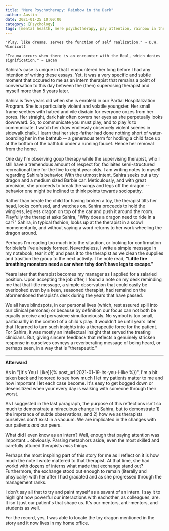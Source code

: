```yaml
---
title: "Mere Psychotherapy: Rainbow in the Dark"
author: Austin
date: 2021-01-25 10:00:00
category: [Psychology]
tags: [mental health, mere psychotherapy, pay attention, rainbow in the dark]
---
```


```"Play, like dreams, serves the function of self realization." ~ D.W. Winnicott```

```"Trauma occurs when there is an encounter with the Real, which denies signification." ~ Lacan```

Sahira's case is unique in that I encountered her long before I had any intention of writing these essays.  Yet, it was a very specific and subtle moment that occured to me as an intern therapist that remains a point of conversation to this day between the (then) supervising therapist and myself more than 5 years later.

Sahira is five years old when she is enroleld in our Partial Hospitalization Program.  She is a particularly violent and volatile youngster.  Her small frame seethes with hatred and vile disdain for everyone oozes from her pores.  Her straight, dark hair often covers her eyes as she perpetually looks downward.  So, to communicate you must play, and to play *is* to communicate.  I watch her draw endlessly obsencely violent scenes in sidewalk chalk.  I learn that her step-father had done nothing short of water-boarding her in the bathtub -- a generaous term for hodling a child face up at the bottom of the bathtub under a running faucet.  Hence her removal from the home.

One day I'm observing goup therapy while the supervising therapist, who I still have a tremendous amount of respect for, facilaites semi-structured recreational time for the five to eight year olds.  I am writing notes to myself regarding Sahira's behavior.  With the utmost intent, Sahira seeks out a toy dragon and a medium sized Barbie car.  Meticulously, and with great precision, she proceeds to break the wings and legs off the dragon -- behavior one might be inclined to think points towards sociopathy.

Rather than berate the child for having broken a toy, the therapist tilts her head, looks confused, and watches on.  Sahira proceeds to hold the wingless, legless dragon on top of the car and push it around the room.  Playfully the therapist asks Sahira, "Why does a dragon need to ride in a car?"  Sahira, in typical fashion, looks up at the therapist in a scowl momenentarily, and without saying a word returns to her work wheeling the dragon around.

Perhaps I'm reading too much into the sitaution, or looking for confirmation for bleiefs I've already formed.  Nevertheless, I write a simple message in my notebook, tear it off, and pass it to the therapist as we clean the supplies and trasition the group to the next activity.  The note read, **"Little fire breathing monsters need a car when tehy don't have legs to escape."**

Years later that therapist becomes my manager as I applied for a salaried position.  Upon accepting the job offer, I found a note on my desk reminding me that that little message, a simple observation that could easily be overlooked even by a keen, seasoned therapist, had remaind on the aformentioned therapist's desk during the years that have passed.

We all have blindspots, in our personal lives (which, rest assured spill into our clinical personas) or because by definition our focus can not both be equally precise and pervasieve simultaneiously.  No symbol is too small, particuarlly in the context of a child's play.  It wouldn't be until years later that I learned to turn such insights into a therapeutic force for the patient.  For Sahira, it was mostly an intellectual insight that served the treating clinicians.  But, giving sincere feedback that reflects a genuinely stricken response in ourselves covneys a reverberating message of being heard, or perhaps seen, in a way that is "therapeutic."

---

**Afterward**

As in "[It's You I Like]({% post_url 2021-01-19-its-you-i-like %})", I'm a bit taken back and honored to see how much I let my patients matter to me and how important I let each case become.  It's easy to get bogged down or desensitized when your every day is walking with someone through their worst.

As I suggested in the last paragraph, the purpose of this reflections isn't so much to demonstrate a miraculous change in Sahira, but to demonstrate 1) the imprtance of subtle observations, and 2) how we as therapists ourselves don't exist in a vacuum.  We are implicated in the changes with our patients *and* our peers.

What did I even know as an intern?  Well, enough that paying attention was important... obviously.  Parsing metaphors aside, even the most skilled and carefully attuned therapists *miss* things.

Perhaps the most inspiring part of this story for me as I reflect on it is how much the note I wrote mattered to that therapist.  At that time, she had workd with dozens of interns what made that exchange stand out?  Furthermore, the exchange stood out enough to remain (literally and phsyically) with her after I had gradated and as she progressed through the management ranks.

I don't say all that to try and paint myself as a savant of an intern.  I say it to highlight how powerful our interactions with eachother, as colleagues, are.  It isn't just our patient's that shape us.  It's our mentors, anti-mentors, and students as well.

For the record, yes, I was able to locate the toy dragon mentioned in the story and it now lives in my home office.
